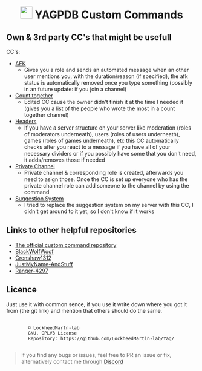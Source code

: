 <div align="center"><h1><img src="https://yagpdb.xyz/static/img/logo_y.png" alt="" height=32px width=32px></img>&nbspYAGPDB Custom Commands</h1></div>

## Own & 3rd party CC's that might be usefull
CC's:
- [AFK](https://github.com/LockheedMartin-lab/Yag/tree/main/AFK)
  - Gives you a role and sends an automated message when an other user mentions you, with the duration/reason (if specified), the afk status is automatically removed once you type something  (possibly in an future update: if you join a channel)
- [Count together](https://github.com/LockheedMartin-lab/Yag/tree/main/Counter)
  - Edited CC cause the owner didn't finish it at the time I needed it (gives you a list of the people who wrote the most in a count together channel)
- [Headers](https://github.com/LockheedMartin-lab/Yag/tree/main/Headers)
  - If you have a server structure on your server like moderation (roles of moderators underneath), users (roles of users underneath), games (roles of games underneath), etc this CC automatically checks after you react to a message if you have all of your necessary dividers or if you possibly have some that you don't need, it adds/removes those if needed  
- [Private Channel](https://github.com/LockheedMartin-lab/Yag/tree/main/Private%20Channel)
  - Private channel & corresponding role is created, afterwards you need to asign those. Once the CC is set up everyone who has the private channel role can add someone to the channel by using the command
- [Suggestion System](https://github.com/LockheedMartin-lab/Yag/tree/main/Suggestion%20system)
  - I tried to replace the suggestion system on my server with this CC, I didn't get around to it yet, so I don't know if it works

## Links to other helpful repositories
- [The official custom command repository](https://yagpdb-cc.github.io)
- [BlackWolfWoof](https://github.com/BlackWolfWoof/yagpdb-cc)
- [Crenshaw1312](https://github.com/Crenshaw1312/Yagpdb-ccs)
- [JustMyName-AndStuff](https://github.com/JustMyName-AndStuff/YAGPDB-CC)
- [Ranger-4297](https://github.com/Ranger-4297/YAGPDB-ccs)



## Licence
Just use it with common sence, if you use it write down where you got it from (the git link) and mention that others should do the same. 

<pre>
    <code "color:white;background-color:black">
        ©️ LockheedMartn-lab
        GNU, GPLV3 License
        Repository: https://github.com/LockheedMartin-lab/Yag/
    </code>
</pre>


<blockquote>If you find any bugs or issues, feel free to PR an issue or fix, alternatively contact me through <a href="https://discordapp.com/users/583700813818626109/">Discord</a>
